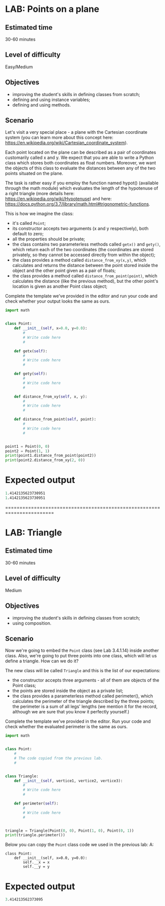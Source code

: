 # LAB: Points on a plane
## Estimated time
30-60 minutes

## Level of difficulty
Easy/Medium

## Objectives
  - improving the student's skills in defining classes from scratch;
  - defining and using instance variables;
  - defining and using methods.

## Scenario
Let's visit a very special place - a plane with the Cartesian coordinate system (you can learn more about this concept here: https://en.wikipedia.org/wiki/Cartesian_coordinate_system).

Each point located on the plane can be described as a pair of coordinates customarily called x and y. We expect that you are able to write a Python class which stores both coordinates as float numbers. Moreover, we want the objects of this class to evaluate the distances between any of the two points situated on the plane.

The task is rather easy if you employ the function named hypot() (available through the math module) which evaluates the length of the hypotenuse of a right triangle (more details here: https://en.wikipedia.org/wiki/Hypotenuse) and here: https://docs.python.org/3.7/library/math.html#trigonometric-functions.

This is how we imagine the class:

  - it's called `Point`;
  - its constructor accepts two arguments (x and y respectively), both default to zero;
  - all the properties should be private;
  - the class contains two parameterless methods called `getx()` and `gety()`, which return each of the two coordinates (the coordinates are stored privately, so they cannot be accessed directly from within the object);
  - the class provides a method called `distance_from_xy(x,y)`, which calculates and returns the distance between the point stored inside the object and the other point given as a pair of floats;
  - the class provides a method called `distance_from_point(point)`, which calculates the distance (like the previous method), but the other point's location is given as another Point class object;

Complete the template we've provided in the editor and run your code and check whether your output looks the same as ours.
```py
import math


class Point:
    def __init__(self, x=0.0, y=0.0):
        #
        # Write code here
        #

    def getx(self):
        #
        # Write code here
        #

    def gety(self):
        #
        # Write code here
        #

    def distance_from_xy(self, x, y):
        #
        # Write code here
        #

    def distance_from_point(self, point):
        #
        # Write code here
        #


point1 = Point(0, 0)
point2 = Point(1, 1)
print(point1.distance_from_point(point2))
print(point2.distance_from_xy(2, 0))
```

# Expected output
```s
1.4142135623730951
1.4142135623730951
```

=======================================================================
# LAB: Triangle
## Estimated time
30-60 minutes

## Level of difficulty
Medium

## Objectives
  - improving the student's skills in defining classes from scratch;
  - using composition.

## Scenario
Now we're going to embed the `Point` class (see Lab 3.4.1.14) inside another class. Also, we're going to put three points into one class, which will let us define a triangle. How can we do it?

The new class will be called `Triangle` and this is the list of our expectations:

  - the constructor accepts three arguments - all of them are objects of the Point class;
  - the points are stored inside the object as a private list;
  - the class provides a parameterless method called perimeter(), which calculates the perimeter of the triangle described by the three points; the perimeter is a sum of all legs' lengths (we mention it for the record, although we are sure that you know it perfectly yourself.)

Complete the template we've provided in the editor. Run your code and check whether the evaluated perimeter is the same as ours.
```py
import math


class Point:
    #
    # The code copied from the previous lab.
    #


class Triangle:
    def __init__(self, vertice1, vertice2, vertice3):
        #
        # Write code here
        #

    def perimeter(self):
        #
        # Write code here
        #


triangle = Triangle(Point(0, 0), Point(1, 0), Point(0, 1))
print(triangle.perimeter())
```

Below you can copy the `Point` class code we used in the previous lab:
A: 
```
class Point:
    def __init__(self, x=0.0, y=0.0):
        self.__x = x
        self.__y = y
```

# Expected output
```s
3.414213562373095
```
